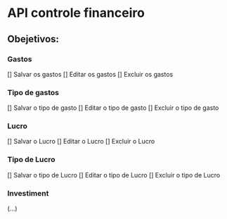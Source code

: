 # API controle financeiro 

## Obejetivos:

### Gastos
[] Salvar os gastos
[] Editar os gastos
[] Excluir os gastos

### Tipo de gastos
[] Salvar o tipo de gasto
[] Editar o tipo de gasto
[] Excluir o tipo de gasto

### Lucro
[] Salvar o Lucro
[] Editar o Lucro
[] Excluir o Lucro

### Tipo de Lucro
[] Salvar o tipo de Lucro
[] Editar o tipo de Lucro
[] Excluir o tipo de Lucro

### Investiment
(...)